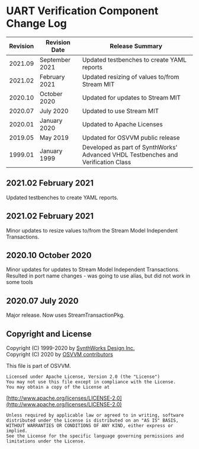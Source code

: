 # UART Verification Component Change Log

| Revision  | Revision Date  |  Release Summary | 
------------|----------------|----------- 
| 2021.09   | September 2021 |  Updated testbenches to create YAML reports 
| 2021.02   | February 2021  |  Updated resizing of values to/from Stream MIT 
| 2020.10   | October 2020   |  Updated for updates to Stream MIT 
| 2020.07   | July 2020      |  Updated to use Stream MIT
| 2020.01   | January 2020   |  Updated to Apache Licenses
| 2019.05   | May 2019       |  Updated for OSVVM public release
| 1999.01   | January 1999   |  Developed as part of SynthWorks' Advanced VHDL Testbenches and Verification Class


## 2021.02  February 2021
Updated testbenches to create YAML reports.

## 2021.02  February 2021
Minor updates to resize values to/from the Stream Model Independent Transactions.

## 2020.10 October 2020
Minor updates for updates to Stream Model Independent Transactions.
Resulted in port name changes - was going to use alias, but did not work in some tools

## 2020.07 July 2020
Major release.  Now uses StreamTransactionPkg.

 
## Copyright and License
Copyright (C) 1999-2020 by [SynthWorks Design Inc.](http://www.synthworks.com/)   
Copyright (C) 2020 by [OSVVM contributors](CONTRIBUTOR.md)   

This file is part of OSVVM.

    Licensed under Apache License, Version 2.0 (the "License")
    You may not use this file except in compliance with the License.
    You may obtain a copy of the License at

  [http://www.apache.org/licenses/LICENSE-2.0](http://www.apache.org/licenses/LICENSE-2.0)

    Unless required by applicable law or agreed to in writing, software
    distributed under the License is distributed on an "AS IS" BASIS,
    WITHOUT WARRANTIES OR CONDITIONS OF ANY KIND, either express or implied.
    See the License for the specific language governing permissions and
    limitations under the License.
